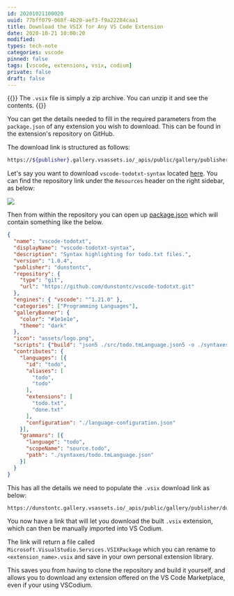 ```yaml
---
id: 20201021100020
uuid: 77bff079-068f-4b20-aef3-f9a22284caa1
title: Download the VSIX for Any VS Code Extension
date: 2020-10-21 10:00:20
modified: 
types: tech-note
categories: vscode
pinned: false
tags: [vscode, extensions, vsix, codium]
private: false
draft: false
---
```


{{<admonition tip>}}
The `.vsix` file is simply a zip archive. You can unzip it and see the contents.
{{</admonition>}}

You can get the details needed to fill in the required parameters from the `package.json` of any extension you wish to download. This can be found in the extension's repository on GitHub.

The download link is structured as follows:

```sh
https://${publisher}.gallery.vsassets.io/_apis/public/gallery/publisher/${publisher}/extension/${extensionname}/${version}/assetbyname/Microsoft.VisualStudio.Services.VSIXPackage
```

Let's say you want to download `vscode-todotxt-syntax` located [here](https://marketplace.visualstudio.com/items?itemName=dunstontc.vscode-todotxt). You can find the repository link under the `Resources` header on the right sidebar, as below:

![](/attachments/1603270820_1.png)

Then from within the repository you can open up [package.json](https://github.com/dunstontc/vscode-todotxt/blob/master/package.json) which will contain something like the below. 

```json
{
  "name": "vscode-todotxt",
  "displayName": "vscode-todotxt-syntax",
  "description": "Syntax highlighting for todo.txt files.",
  "version": "1.0.4",
  "publisher": "dunstontc",
  "repository": {
    "type": "git",
    "url": "https://github.com/dunstontc/vscode-todotxt.git"
  },
  "engines": { "vscode": "^1.21.0" },
  "categories": ["Programming Languages"],
  "galleryBanner": {
    "color": "#1e1e1e",
    "theme": "dark"
  },
  "icon": "assets/logo.png",
  "scripts": {"build": "json5 ./src/todo.tmLanguage.json5 -o ./syntaxes/todo.tmLanguage.json -s 2;"},
  "contributes": {
    "languages": [{
      "id": "todo",
      "aliases": [
        "todo",
        "todo"
      ],
      "extensions": [
        "todo.txt",
        "done.txt"
      ],
      "configuration": "./language-configuration.json"
    }],
    "grammars": [{
      "language": "todo",
      "scopeName": "source.todo",
      "path": "./syntaxes/todo.tmLanguage.json"
    }]
  }
}
```

This has all the details we need to populate the `.vsix` download link as below:

```sh
https://dunstontc.gallery.vsassets.io/_apis/public/gallery/publisher/dunstontc/extension/vscode-todotxt/1.0.4/assetbyname/Microsoft.VisualStudio.Services.VSIXPackage
```

You now have a link that will let you download the built `.vsix` extension, which can then be manually imported into VS Codium. 

The link will return a file called `Microsoft.VisualStudio.Services.VSIXPackage` which you can rename to `<extension_name>.vsix` and save in your own personal extension library.

This saves you from having to clone the repository and build it yourself, and allows you to download any extension offered on the VS Code Marketplace, even if your using VSCodium.
